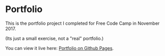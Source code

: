 Portfolio
================

This is the portfolio project I completed for Free Code Camp in November 2017. 

(Its just a small exercise, not a "real" portfolio.)

You can view it live here: [Portfolio on Github Pages](https://jlollis.github.io/fcc-portfolio/).

